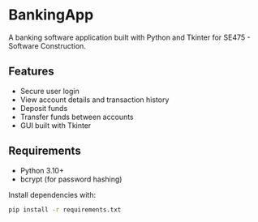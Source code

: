 # BankingApp

A banking software application built with Python and Tkinter for SE475 - Software Construction.

## Features

- Secure user login
- View account details and transaction history
- Deposit funds
- Transfer funds between accounts
- GUI built with Tkinter

## Requirements

- Python 3.10+
- bcrypt (for password hashing)

Install dependencies with:

```bash
pip install -r requirements.txt
